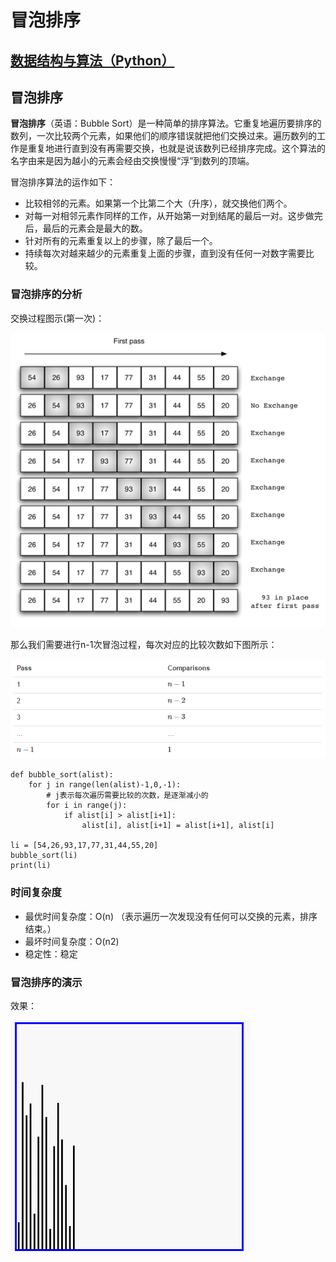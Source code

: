 # 冒泡排序

## [数据结构与算法（Python）](../)

## 冒泡排序 <a id="&#x5192;&#x6CE1;&#x6392;&#x5E8F;"></a>

**冒泡排序**（英语：Bubble Sort）是一种简单的排序算法。它重复地遍历要排序的数列，一次比较两个元素，如果他们的顺序错误就把他们交换过来。遍历数列的工作是重复地进行直到没有再需要交换，也就是说该数列已经排序完成。这个算法的名字由来是因为越小的元素会经由交换慢慢“浮”到数列的顶端。

冒泡排序算法的运作如下：

* 比较相邻的元素。如果第一个比第二个大（升序），就交换他们两个。
* 对每一对相邻元素作同样的工作，从开始第一对到结尾的最后一对。这步做完后，最后的元素会是最大的数。
* 针对所有的元素重复以上的步骤，除了最后一个。
* 持续每次对越来越少的元素重复上面的步骤，直到没有任何一对数字需要比较。

### 冒泡排序的分析 <a id="&#x5192;&#x6CE1;&#x6392;&#x5E8F;&#x7684;&#x5206;&#x6790;"></a>

交换过程图示\(第一次\)：

![bubblesort](../.gitbook/assets/image%20%2810%29.png)

那么我们需要进行n-1次冒泡过程，每次对应的比较次数如下图所示：

  


![compare](../.gitbook/assets/image%20%287%29.png)

```text
def bubble_sort(alist):
    for j in range(len(alist)-1,0,-1):
        # j表示每次遍历需要比较的次数，是逐渐减小的
        for i in range(j):
            if alist[i] > alist[i+1]:
                alist[i], alist[i+1] = alist[i+1], alist[i]

li = [54,26,93,17,77,31,44,55,20]
bubble_sort(li)
print(li)
```

### 时间复杂度 <a id="&#x65F6;&#x95F4;&#x590D;&#x6742;&#x5EA6;"></a>

* 最优时间复杂度：O\(n\) （表示遍历一次发现没有任何可以交换的元素，排序结束。）
* 最坏时间复杂度：O\(n2\)
* 稳定性：稳定

### 冒泡排序的演示 <a id="&#x5192;&#x6CE1;&#x6392;&#x5E8F;&#x7684;&#x6F14;&#x793A;"></a>

效果：

![](../.gitbook/assets/bubble.gif)

